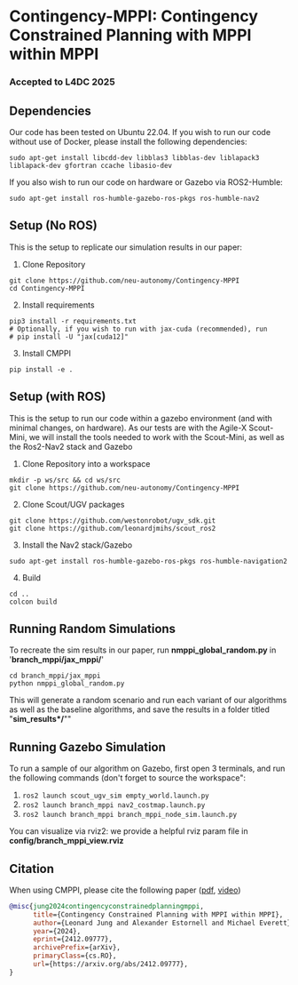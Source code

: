 # Contingency-MPPI: Contingency Constrained Planning with MPPI within MPPI 

### **Accepted to L4DC 2025**

## Dependencies
Our code has been tested on Ubuntu 22.04. If you wish to run our code without use of Docker, please install the following dependencies:
```
sudo apt-get install libcdd-dev libblas3 libblas-dev liblapack3 liblapack-dev gfortran ccache libasio-dev 
```
If you also wish to run our code on hardware or Gazebo via ROS2-Humble:
```
sudo apt-get install ros-humble-gazebo-ros-pkgs ros-humble-nav2
```

## Setup (No ROS)
This is the setup to replicate our simulation results in our paper: 
1. Clone Repository
```
git clone https://github.com/neu-autonomy/Contingency-MPPI
cd Contingency-MPPI
```
2. Install requirements
```
pip3 install -r requirements.txt
# Optionally, if you wish to run with jax-cuda (recommended), run
# pip install -U "jax[cuda12]"
```
3. Install CMPPI
```
pip install -e .
```
## Setup (with ROS)
This is the setup to run our code within a gazebo environment (and with minimal changes, on hardware). As our tests are with the Agile-X Scout-Mini, we will install the tools needed to work with the Scout-Mini, as well as the Ros2-Nav2 stack and Gazebo
1. Clone Repository into a workspace
```
mkdir -p ws/src && cd ws/src
git clone https://github.com/neu-autonomy/Contingency-MPPI
```
2. Clone Scout/UGV packages
```
git clone https://github.com/westonrobot/ugv_sdk.git
git clone https://github.com/leonardjmihs/scout_ros2
```
3. Install the Nav2 stack/Gazebo
```
sudo apt-get install ros-humble-gazebo-ros-pkgs ros-humble-navigation2
```
4. Build
```
cd ..
colcon build
```
## Running Random Simulations
To recreate the sim results in our paper, run **nmppi_global_random.py** in '**branch_mppi/jax_mppi/**'
```
cd branch_mppi/jax_mppi
python nmppi_global_random.py
```
This will generate a random scenario and run each variant of our algorithms as well as the baseline algorithms, and save the results in a folder titled "**sim_results\*/**""
## Running Gazebo Simulation
To run a sample of our algorithm on Gazebo, first open 3 terminals, and run the following commands (don't forget to source the workspace":
1. ```ros2 launch scout_ugv_sim empty_world.launch.py```
2. ```ros2 launch branch_mppi nav2_costmap.launch.py```
3. ```ros2 launch branch_mppi branch_mppi_node_sim.launch.py```

You can visualize via rviz2: we provide a helpful rviz param file in **config/branch_mppi_view.rviz**
  ## Citation
When using CMPPI, please cite the following paper  ([pdf](https://arxiv.org/abs/2412.09777), [video](https://www.youtube.com/watch?v=RsXih-potZc))
```bibtex
@misc{jung2024contingencyconstrainedplanningmppi,
      title={Contingency Constrained Planning with MPPI within MPPI}, 
      author={Leonard Jung and Alexander Estornell and Michael Everett},
      year={2024},
      eprint={2412.09777},
      archivePrefix={arXiv},
      primaryClass={cs.RO},
      url={https://arxiv.org/abs/2412.09777}, 
}
```
